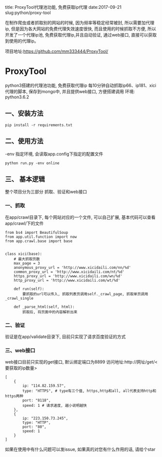 title: ProxyTool代理池功能, 免费获取ip代理
date:2017-09-21
slug:python/proxy-tool

在制作爬虫或者抓取别的网站的时候, 因为频率等稳定经常被封, 所以需要加代理ip, 但是因为各大网站的免费代理失效速度很快, 而且使用的时候抓取不方便, 所以开发了一个代理ip池, 免费获取代理ip,并且自动验证, 通过web接口, 直接可以获取到使用的代理ip。

项目地址:https://github.com/mm333444/ProxyTool/

# ProxyTool
python3搭建的代理池功能, 免费获取代理ip 每10分钟自动抓取ip66、ip181、xici代理的脚本, 保存到mongo中, 并且提供web接口, 方便搭建调用
环境: python3.6.2
## 一、安装方法
```
pip install -r requirements.txt
```

## 二、使用方法
-env 指定环境, 会读取app.config下指定的配置文件
```
python run.py -env online
```

## 三、 基本逻辑
整个项目分为三部分 抓取、验证和web接口
### 一、抓取
在app/crawl目录下, 每个网站对应的一个文件, 可以自己扩展, 基本代码可以查看app/crawl/下的文件
```
from bs4 import BeautifulSoup
from app.util.function import now
from app.crawl.base import base


class xici(base):
    # 最大抓取页数
    max_page = 3
    anonymous_proxy_url = 'http://www.xicidaili.com/nn/%d'
    common_proxy_url = 'http://www.xicidaili.com/nt/%d'
    https_proxy_url = 'http://www.xicidaili.com/wn/%d'
    http_proxy_url = 'http://www.xicidaili.com/wt/%d'

    def run(self):
        要抓取的url可以传入, 抓取列表页调用self._crawl_page, 抓取单页调用_crawl_single

    def _parse_html(self, html):
        抓取后, 将页面中的内容解析出来
```

### 二、验证
验证是在app/validate目录下, 目前只实现了请求百度验证的方式

### 三、web接口
web接口目前只实现的get接口, 默认绑定端口为8899
访问地址:http://网址/get/<要获取的ip数量>
```
[
    {
        ip: "114.82.159.57",
        type: "HTTPS", # type有三个值, https,http和all, all代表支持http和https两种
        port: "8118",
        speed: 1 # 请求速度, 越小说明越快
    },
    {
        ip: "223.150.73.245",
        type: "HTTP",
        port: "80",
        speed: 1
    }
]
```

如果在使用中有什么问题可以发issue, 如果真的对您有什么作用的话, 请给个star
